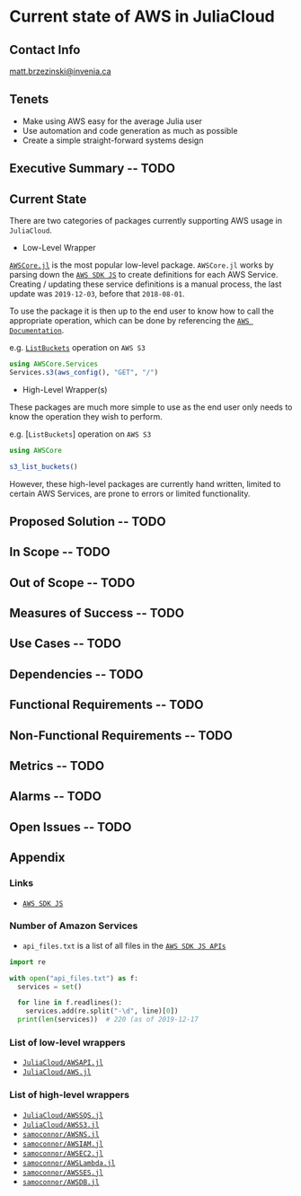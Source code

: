 # Current state of AWS in JuliaCloud

## Contact Info
matt.brzezinski@invenia.ca

## Tenets
- Make using AWS easy for the average Julia user
- Use automation and code generation as much as possible
- Create a simple straight-forward systems design

## Executive Summary  -- TODO

## Current State
There are two categories of packages currently supporting AWS usage in `JuliaCloud`.

- Low-Level Wrapper

[`AWSCore.jl`](https://github.com/JuliaCloud/AWSCore.jl) is the most popular low-level package.
`AWSCore.jl` works by parsing down the [`AWS SDK JS`](https://github.com/aws/aws-sdk-js) to create definitions for each AWS Service.
Creating / updating these service definitions is a manual process, the last update was `2019-12-03`, before that `2018-08-01`.

To use the package it is then up to the end user to know how to call the appropriate operation, which can be done by referencing the [`AWS Documentation`](https://docs.aws.amazon.com/index.html).

e.g. [`ListBuckets`](https://docs.aws.amazon.com/AmazonS3/latest/API/API_ListBuckets.html) operation on `AWS S3`
```julia
using AWSCore.Services
Services.s3(aws_config(), "GET", "/")
```

- High-Level Wrapper(s)

These packages are much more simple to use as the end user only needs to know the operation they wish to perform.

e.g. [`ListBuckets`] operation on `AWS S3`
```julia
using AWSCore

s3_list_buckets()
```

However, these high-level packages are currently hand written, limited to certain AWS Services, are prone to errors or limited functionality.

## Proposed Solution -- TODO

## In Scope -- TODO

## Out of Scope -- TODO

## Measures of Success -- TODO

## Use Cases -- TODO

## Dependencies -- TODO

## Functional Requirements -- TODO

## Non-Functional Requirements -- TODO

## Metrics -- TODO

## Alarms -- TODO

## Open Issues -- TODO

## Appendix

### Links
- [`AWS SDK JS`](https://github.com/aws/aws-sdk-js/tree/master/apis)

### Number of Amazon Services
- `api_files.txt` is a list of all files in the [`AWS SDK JS APIs`](https://github.com/aws/aws-sdk-js/tree/master/apis)

```python
import re

with open("api_files.txt") as f:
  services = set()

  for line in f.readlines():
    services.add(re.split("-\d", line)[0])
  print(len(services))  # 220 (as of 2019-12-17
```

### List of low-level wrappers
- [`JuliaCloud/AWSAPI.jl`](https://github.com/JuliaCloud/AWSAPI.jl)
- [`JuliaCloud/AWS.jl`](https://github.com/JuliaCloud/AWS.jl)

### List of high-level wrappers
- [`JuliaCloud/AWSSQS.jl`](https://github.com/JuliaCloud/AWSSQS.jl)
- [`JuliaCloud/AWSS3.jl`](https://github.com/JuliaCloud/AWSS3.jl)
- [`samoconnor/AWSNS.jl`](https://github.com/samoconnor/AWSSNS.jl)
- [`samoconnor/AWSIAM.jl`](https://github.com/samoconnor/AWSIAM.jl)
- [`samoconnor/AWSEC2.jl`](https://github.com/samoconnor/AWSEC2.jl)
- [`samoconnor/AWSLambda.jl`](https://github.com/samoconnor/AWSLambda.jl)
- [`samoconnor/AWSSES.jl`](https://github.com/samoconnor/AWSSES.jl)
- [`samoconnor/AWSDB.jl`](https://github.com/samoconnor/AWSSDB.jl)